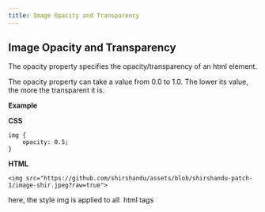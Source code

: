 ```yaml
---
title: Image Opacity and Transparency
---
```

## Image Opacity and Transparency

The opacity property specifies the opacity/transparency of an html element.

The opacity property can take a value from 0.0 to 1.0. The lower its value, the more the transparent it is. 

<b>Example </b>

<b> CSS </b>
```
img {
    opacity: 0.5;
}

```

<b> HTML </b>
```
<img src="https://github.com/shirshandu/assets/blob/shirshandu-patch-1/image-shir.jpeg?raw=true">
```

here, the style img is applied to all <img> html tags
